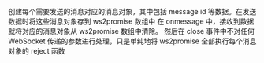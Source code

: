 创建每个需要发送的消息对应的消息对象，其中包括 message id 等数据。在发送数据时将这些消息对象存到 ws2promise 数组中
在 onmessage 中，接收到数据就将对应的消息对象从 ws2promise 数组中清除。
然后在 close 事件中不对任何 WebSocket 传递的参数进行处理，只是单纯地将 ws2promise 全部执行每个消息对象的 reject 函数
